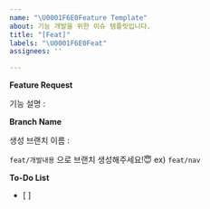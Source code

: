 ```yaml
---
name: "\U0001F6E0Feature Template"
about: 기능 개발을 위한 이슈 템플릿입니다.
title: "[Feat]"
labels: "\U0001F6E0Feat"
assignees: ''

---
```


**Feature Request**

기능 설명 :

**Branch Name**

생성 브랜치 이름 : 

`feat/개발내용` 으로 브랜치 생성해주세요!😇  ex) `feat/nav`

**To-Do List**
- [ ]
